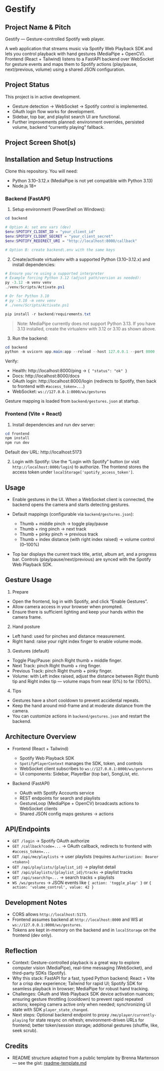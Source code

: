 # Gestify

## Project Name & Pitch

Gestify — Gesture-controlled Spotify web player.

A web application that streams music via Spotify Web Playback SDK and lets you control playback with hand gestures (MediaPipe + OpenCV). Frontend (React + Tailwind) listens to a FastAPI backend over WebSocket for gesture events and maps them to Spotify actions (play/pause, next/previous, volume) using a shared JSON configuration.

## Project Status

This project is in active development.
- Gesture detection → WebSocket → Spotify control is implemented.
- OAuth login flow works for development.
- Sidebar, top bar, and playlist search UI are functional.
- Further improvements planned: environment overrides, persisted volume, backend “currently playing” fallback.

## Project Screen Shot(s)



## Installation and Setup Instructions

Clone this repository. You will need:
- Python 3.10–3.12.x (MediaPipe is not yet compatible with Python 3.13)
- Node.js 18+

### Backend (FastAPI)

1) Setup environment (PowerShell on Windows):

```powershell
cd backend

# Option A: set env vars (dev)
$env:SPOTIFY_CLIENT_ID = "your_client_id"
$env:SPOTIFY_CLIENT_SECRET = "your_client_secret"
$env:SPOTIFY_REDIRECT_URI = "http://localhost:8000/callback"

# Option B: create backend\.env with the same keys
```

2) Create/activate virtualenv with a supported Python (3.10–3.12.x) and install dependencies:

```powershell
# Ensure you're using a supported interpreter
# Example forcing Python 3.12 (adjust path/version as needed):
py -3.12 -m venv venv
./venv/Scripts/Activate.ps1

# Or for Python 3.10
# py -3.10 -m venv venv
# ./venv/Scripts/Activate.ps1

pip install -r backend/requirements.txt
```

> Note: MediaPipe currently does not support Python 3.13. If you have 3.13 installed, create the virtualenv with 3.12 or 3.10 as shown above.

3) Run the backend:

```powershell
cd backend
python -m uvicorn app.main:app --reload --host 127.0.0.1 --port 8000
```

Verify:
- Health: http://localhost:8000/ping → `{ "status": "ok" }`
- Docs: http://localhost:8000/docs
- OAuth login: http://localhost:8000/login (redirects to Spotify, then back to frontend with `#access_token=...`)
- WebSocket: `ws://127.0.0.1:8000/ws/gestures`

Gesture mapping is loaded from `backend/gestures.json` at startup.

### Frontend (Vite + React)

1) Install dependencies and run dev server:

```powershell
cd frontend
npm install
npm run dev
```

Default dev URL: http://localhost:5173

2) Login with Spotify: Use the “Login with Spotify” button (or visit `http://localhost:8000/login`) to authorize. The frontend stores the access token under `localStorage['spotify_access_token']`.

## Usage

- Enable gestures in the UI. When a WebSocket client is connected, the backend opens the camera and starts detecting gestures.
- Default mappings (configurable via `backend/gestures.json`):
  - Thumb + middle pinch → toggle play/pause
  - Thumb + ring pinch → next track
  - Thumb + pinky pinch → previous track
  - Thumb + index distance (with right index raised) → volume control (0–100%)

- Top bar displays the current track title, artist, album art, and a progress bar. Controls (play/pause/next/previous) are synced with the Spotify Web Playback SDK.

## Gesture Usage

1) Prepare
- Open the frontend, log in with Spotify, and click “Enable Gestures”.
- Allow camera access in your browser when prompted.
- Ensure there is sufficient lighting and keep your hands within the camera frame.

2) Hand posture
- Left hand: used for pinches and distance measurement.
- Right hand: raise your right index finger to enable volume mode.

3) Gestures (default)
- Toggle Play/Pause: pinch Right thumb + middle finger.
- Next Track: pinch Right thumb + ring finger.
- Previous Track: pinch Right thumb + pinky finger.
- Volume: with Left index raised, adjust the distance between Right thumb tip and Right index tip — volume maps from near (0%) to far (100%).

4) Tips
- Gestures have a short cooldown to prevent accidental repeats.
- Keep the hand around mid-frame and at moderate distance from the camera.
- You can customize actions in `backend/gestures.json` and restart the backend.

## Architecture Overview

- Frontend (React + Tailwind)
  - Spotify Web Playback SDK
  - `SpotifyPlayerContext` manages the SDK, token, and controls
  - WebSocket client subscribes to `ws://127.0.0.1:8000/ws/gestures`
  - UI components: Sidebar, PlayerBar (top bar), SongList, etc.

- Backend (FastAPI)
  - OAuth with Spotify Accounts service
  - REST endpoints for search and playlists
  - GestureLoop (MediaPipe + OpenCV) broadcasts actions to WebSocket clients
  - Shared JSON config maps gestures → actions

## API/Endpoints

- `GET /login` → Spotify OAuth authorize
- `GET /callback?code=...` → OAuth callback, redirects to frontend with `#access_token=...`
- `GET /api/me/playlists` → user playlists (requires `Authorization: Bearer <token>`)
- `GET /api/playlists/{playlist_id}` → playlist detail
- `GET /api/playlists/{playlist_id}/tracks` → playlist tracks
- `GET /api/search?q=...` → search tracks + playlists
- `WS /ws/gestures` → JSON events like `{ action: 'toggle_play' }` or `{ action: 'volume_control', value: 42 }`

## Development Notes

- CORS allows `http://localhost:5173`.
- Frontend assumes backend at `http://localhost:8000` and WS at `ws://127.0.0.1:8000/ws/gestures`.
- Tokens are kept in-memory on the backend and in `localStorage` on the frontend (dev only).

## Reflection

- Context: Gesture-controlled playback is a great way to explore computer vision (MediaPipe), real-time messaging (WebSocket), and third-party SDKs (Spotify).
- Why this stack: FastAPI for a fast, typed Python backend; React + Vite for a crisp dev experience; Tailwind for rapid UI; Spotify SDK for seamless playback in browser; MediaPipe for robust hand tracking.
- Challenges: OAuth and Web Playback SDK device activation nuances; ensuring gesture throttling (cooldown) to prevent rapid repeated actions; keeping camera active only when needed; synchronizing UI state with SDK `player_state_changed`.
- Next steps: Optional backend endpoint to proxy `/me/player/currently-playing` for state resync on refresh; environment-driven URLs for frontend; better token/session storage; additional gestures (shuffle, like, seek scrub).

## Credits

- README structure adapted from a public template by Brenna Martenson — see the gist: [readme-template.md](https://gist.github.com/martensonbj/6bf2ec2ed55f5be723415ea73c4557c4)